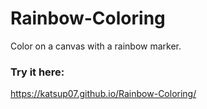 # Rainbow-Coloring
Color on a canvas with a rainbow marker.

### Try it here:
https://katsup07.github.io/Rainbow-Coloring/

